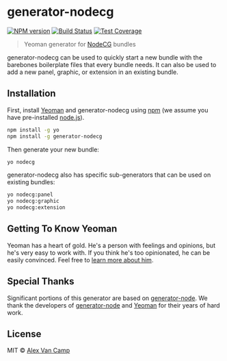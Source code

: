 # generator-nodecg

[![NPM version][npm-image]][npm-url]
[![Build Status][travis-image]][travis-url]
[![Test Coverage][coverage-image]][coverage-url]

> Yeoman generator for [NodeCG](http://nodecg.dev/) bundles

generator-nodecg can be used to quickly start a new bundle with the barebones boilerplate files that every bundle needs.
It can also be used to add a new panel, graphic, or extension in an existing bundle.

## Installation

First, install [Yeoman](http://yeoman.io) and generator-nodecg using [npm](https://www.npmjs.com/)
(we assume you have pre-installed [node.js](https://nodejs.org/)).

```bash
npm install -g yo
npm install -g generator-nodecg
```

Then generate your new bundle:

```bash
yo nodecg
```

generator-nodecg also has specific sub-generators that can be used on existing bundles:

```bash
yo nodecg:panel
yo nodecg:graphic
yo nodecg:extension
```

## Getting To Know Yeoman

Yeoman has a heart of gold. He&#39;s a person with feelings and opinions, but he&#39;s very easy to work with.
If you think he&#39;s too opinionated, he can be easily convinced.
Feel free to [learn more about him](http://yeoman.io/).

## Special Thanks

Significant portions of this generator are based on [generator-node](https://github.com/yeoman/generator-node).
We thank the developers of [generator-node](https://github.com/yeoman/generator-node) and
[Yeoman](http://yeoman.io/) for their years of hard work.

## License

MIT © [Alex Van Camp](http://alexvan.camp)

[npm-image]: https://badge.fury.io/js/generator-nodecg.svg
[npm-url]: https://npmjs.org/package/generator-nodecg
[travis-image]: https://travis-ci.org/nodecg/generator-nodecg.svg?branch=master
[travis-url]: https://travis-ci.org/nodecg/generator-nodecg
[coverage-image]: https://codecov.io/gh/nodecg/generator-nodecg/branch/master/graph/badge.svg
[coverage-url]: https://codecov.io/gh/nodecg/generator-nodecg
